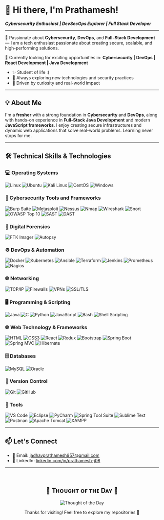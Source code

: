 # 👋 Hi there, I'm Prathamesh!

**_Cybersecurity Enthusiast | DevSecOps Explorer | Full Stack Developer_**

---

🚀 Passionate about **Cybersecurity**, **DevOps**, and **Full-Stack Development** — I am a tech enthusiast passionate about creating secure, scalable, and high-performing solutions.

💼 Currently looking for exciting opportunities in:
**Cybersecurity | DevOps | React Development | Java Development**


</p>

- ✨ Student of life :)
- 🌱 Always exploring new technologies and security practices
- 🎯 Driven by curiosity and real-world impact

---

## 💡 About Me

I'm a **fresher** with a strong foundation in **Cybersecurity** and **DevOps**, along with hands-on experience in **Full-Stack Java Development** and modern **JavaScript frameworks**. I enjoy creating secure infrastructures and dynamic web applications that solve real-world problems. Learning never stops for me.

---

## 🛠️ Technical Skills & Technologies

### 💻 Operating Systems

![Linux](https://img.shields.io/badge/Linux-FCC624?style=flat-square&logo=linux&logoColor=black)
![Ubuntu](https://img.shields.io/badge/Ubuntu-E95420?style=flat-square&logo=ubuntu&logoColor=white)
![Kali Linux](https://img.shields.io/badge/Kali_Linux-268BBD?style=flat-square&logo=kalilinux&logoColor=white)
![CentOS](https://img.shields.io/badge/CentOS-262577?style=flat-square&logo=centos&logoColor=white)
![Windows](https://img.shields.io/badge/Windows-0078D6?style=flat-square&logo=windows&logoColor=white)

### 🔐 Cybersecurity Tools and Frameworks

![Burp Suite](https://img.shields.io/badge/Burp_Suite-FF7139?style=flat-square&logo=burpsuite&logoColor=white)
![Metasploit](https://img.shields.io/badge/Metasploit-1575F9?style=flat-square&logo=metasploit&logoColor=white)
![Nessus](https://img.shields.io/badge/Nessus-00B2A9?style=flat-square&logoColor=white)
![Nmap](https://img.shields.io/badge/Nmap-4F5D95?style=flat-square&logoColor=white)
![Wireshark](https://img.shields.io/badge/Wireshark-1679A7?style=flat-square&logo=wireshark&logoColor=white)
![Snort](https://img.shields.io/badge/Snort-FF4C4C?style=flat-square&logoColor=white)
![OWASP Top 10](https://img.shields.io/badge/OWASP_Top_10-A0C9F1?style=flat-square&logo=owasp&logoColor=black)
![SAST](https://img.shields.io/badge/SAST-FF6F00?style=flat-square&logoColor=white)
![DAST](https://img.shields.io/badge/DAST-9B59B6?style=flat-square&logoColor=white)

### 🔬 Digital Forensics

![FTK Imager](https://img.shields.io/badge/FTK_Imager-F57C00?style=flat-square&logoColor=white)
![Autopsy](https://img.shields.io/badge/Autopsy-D32F2F?style=flat-square&logoColor=white)

### ⚙️ DevOps & Automation

![Docker](https://img.shields.io/badge/Docker-2496ED?style=flat-square&logo=docker&logoColor=white)
![Kubernetes](https://img.shields.io/badge/Kubernetes-326CE5?style=flat-square&logo=kubernetes&logoColor=white)
![Ansible](https://img.shields.io/badge/Ansible-EE0000?style=flat-square&logo=ansible&logoColor=white)
![Terraform](https://img.shields.io/badge/Terraform-623CE4?style=flat-square&logo=terraform&logoColor=white)
![Jenkins](https://img.shields.io/badge/Jenkins-D24939?style=flat-square&logo=jenkins&logoColor=white)
![Prometheus](https://img.shields.io/badge/Prometheus-E6522C?style=flat-square&logo=prometheus&logoColor=white)
![Nagios](https://img.shields.io/badge/Nagios-000000?style=flat-square&logoColor=white)

### 🌐 Networking

![TCP/IP](https://img.shields.io/badge/TCP/IP-007ACC?style=flat-square&logo=protocols&logoColor=white)
![Firewalls](https://img.shields.io/badge/Firewalls-FF5733?style=flat-square&logo=hackthebox&logoColor=white)
![VPNs](https://img.shields.io/badge/VPNs-00C7B7?style=flat-square&logo=protonvpn&logoColor=white)
![SSL/TLS](https://img.shields.io/badge/SSL/TLS-4B8BBE?style=flat-square&logo=letsencrypt&logoColor=white)

### 🖥️ Programming & Scripting

![Java](https://img.shields.io/badge/Java-ED8B00?style=flat-square&logo=java&logoColor=white)
![C](https://img.shields.io/badge/C-00599C?style=flat-square&logo=c&logoColor=white)
![Python](https://img.shields.io/badge/Python-3776AB?style=flat-square&logo=python&logoColor=white)
![JavaScript](https://img.shields.io/badge/JavaScript-F7DF1E?style=flat-square&logo=javascript&logoColor=black)
![Bash](https://img.shields.io/badge/Bash-4EAA25?style=flat-square&logo=gnubash&logoColor=white)
![Shell Scripting](https://img.shields.io/badge/Shell_Scripting-000000?style=flat-square&logo=gnubash&logoColor=white)

### 🌐 Web Technology & Frameworks

![HTML](https://img.shields.io/badge/HTML5-E34F26?style=flat-square&logo=html5&logoColor=white)
![CSS3](https://img.shields.io/badge/CSS3-1572B6?style=flat-square&logo=css3&logoColor=white)
![React](https://img.shields.io/badge/React.js-61DAFB?style=flat-square&logo=react&logoColor=black)
![Redux](https://img.shields.io/badge/Redux-black?style=flastic&logo=Redux&logoColor=764ABC)
![Bootstrap](https://img.shields.io/badge/Bootstrap-563D7C?style=flat-square&logo=bootstrap&logoColor=white)
![Spring Boot](https://img.shields.io/badge/Spring_Boot-6DB33F?style=flat-square&logo=springboot&logoColor=white)
![Spring MVC](https://img.shields.io/badge/Spring_MVC-6DB33F?style=flat-square&logo=spring&logoColor=white)
![Hibernate](https://img.shields.io/badge/Hibernate-59666C?style=flat-square&logo=hibernate&logoColor=white)

### 🗄️ Databases

![MySQL](https://img.shields.io/badge/MySQL-4479A1?style=flat-square&logo=mysql&logoColor=white)
![Oracle](https://img.shields.io/badge/Oracle-F80000?style=flat-square&logo=oracle&logoColor=white)

### 🔰 Version Control

![Git](https://img.shields.io/badge/Git-F05032?style=flat-square&logo=git&logoColor=white)
![GitHub](https://img.shields.io/badge/GitHub-181717?style=flat-square&logo=github&logoColor=white)

### 🔧 Tools

![VS Code](https://img.shields.io/badge/VSCode-007ACC?style=flat-square&logo=visualstudiocode&logoColor=white)
![Eclipse](https://img.shields.io/badge/Eclipse-2C2255?style=flat-square&logo=eclipse&logoColor=white)
![PyCharm](https://img.shields.io/badge/PyCharm-000000?style=flat-square&logo=pycharm&logoColor=white)
![Spring Tool Suite](https://img.shields.io/badge/Spring_Tool_Suite-6DB33F?style=flat-square&logo=spring&logoColor=white)
![Sublime Text](https://img.shields.io/badge/Sublime_Text-FF9800?style=flat-square&logo=sublimetext&logoColor=white)
![Postman](https://img.shields.io/badge/Postman-FF6C37?style=flat-square&logo=postman&logoColor=white)
![Apache Tomcat](https://img.shields.io/badge/Tomcat-F8DC75?style=flat-square&logo=apachetomcat&logoColor=black)
![XAMPP](https://img.shields.io/badge/XAMPP-FB7A24?style=flat-square&logo=xampp&logoColor=white)

---

## 📫 Let's Connect

- 📧 Email: jadhavprathamesh957@gmail.com
- 🔗 LinkedIn: [linkedin.com/in/prathamesh-j08](https://linkedin.com/in/prathamesh-j08)

---

<br>

<h2 align="center">🌟 Tʜᴏᴜɢʜᴛ ᴏғ ᴛʜᴇ Dᴀʏ 🌟</h2>
<p align="center">
  <img src="https://readme-daily-quotes.vercel.app/api?quote=Strive%20not%20to%20be%20a%20success,%20but%20rather%20to%20be%20of%20value.&author=Albert%20Einstein&theme=dark&bg_color=220a28&author_color=ffeb95&accent_color=c56a90" alt="Thought of the Day">
</p>
<p align="center">Thanks for visiting! Feel free to explore my repositories 🚀</p>
